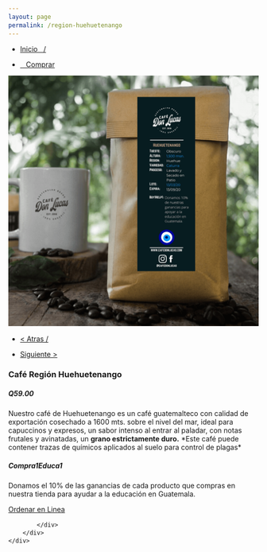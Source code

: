 ```yaml
---
layout: page
permalink: /region-huehuetenango
---
```

<div class="region">
	<div class="container">
		<div class="row">
			<div class="col-md-8 col-xs-12">
				<ul>
					<li><a href="/"><p> Inicio &nbsp;&nbsp;/</p></a></li>
					<li><a href="/comprar"><p>&nbsp;&nbsp; Comprar </p></a></li>
				</ul>
				<img class="img-responsive" src="/images/huehue-2.png">
			</div>
			<div class="col-md-4 col-xs-12">
				<ul>
				<li><a href="/region-san-marcos"><p> < Atras /</p></a> </li>
				<li> <a href="/region-mezcla"><p> Siguiente > </p></a> </li>
				</ul>
				<h3>Caf&eacute; Regi&oacute;n Huehuetenango</h3>
				<h5><strong>Q59.00</strong></h5>
				<p>Nuestro café de Huehuetenango es un café guatemalteco con calidad de exportación cosechado a 1600 mts. sobre el nivel del mar, ideal para capuccinos y expresos, un sabor intenso al entrar al paladar, con notas frutales y avinatadas, un <strong>grano estrictamente duro.</strong> *Este café puede contener trazas de químicos aplicados al suelo para control de plagas* </p>
				<h5>Compra1Educa1</h5>
				<p>Donamos el 10% de las ganancias de cada producto que compras en nuestra tienda para ayudar a la educaci&oacute;n en Guatemala.</p>
				<a href="/orden-en-linea" id="button">Ordenar en Linea</a>

			</div>
		</div>
	</div>
</div>